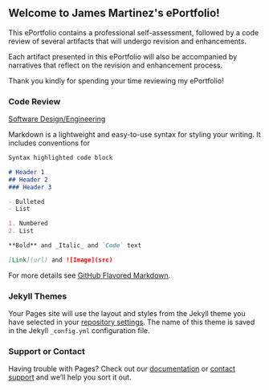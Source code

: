 ## Welcome to James Martinez's ePortfolio!

This ePortfolio contains a professional self-assessment, followed by a code review of several artifacts that will undergo revision and enhancements. 

Each artifact presented in this ePortfolio will also be accompanied by narratives that reflect on the revision and enhancement process.

Thank you kindly for spending your time reviewing my ePortfolio!



### Code Review
[Software Design/Engineering](https://youtu.be/N0ShK56sxoU)

Markdown is a lightweight and easy-to-use syntax for styling your writing. It includes conventions for

```markdown
Syntax highlighted code block

# Header 1
## Header 2
### Header 3

- Bulleted
- List

1. Numbered
2. List

**Bold** and _Italic_ and `Code` text

[Link](url) and ![Image](src)
```

For more details see [GitHub Flavored Markdown](https://guides.github.com/features/mastering-markdown/).

### Jekyll Themes

Your Pages site will use the layout and styles from the Jekyll theme you have selected in your [repository settings](https://github.com/jnez81/jnez81.github.io/settings). The name of this theme is saved in the Jekyll `_config.yml` configuration file.

### Support or Contact

Having trouble with Pages? Check out our [documentation](https://docs.github.com/categories/github-pages-basics/) or [contact support](https://github.com/contact) and we’ll help you sort it out.
